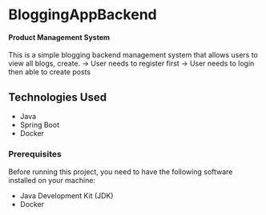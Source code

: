 # BloggingAppBackend
#### Product Management System

This is a simple blogging backend management system that allows users to view all blogs, create.
-> User needs to register first
-> User needs to login then able to create posts
## Technologies Used

- Java
- Spring Boot
- Docker
### Prerequisites

Before running this project, you need to have the following software installed on your machine:

- Java Development Kit (JDK)
- Docker

